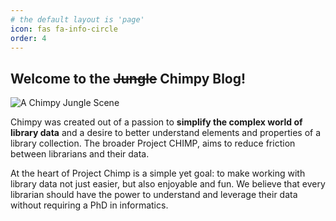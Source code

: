 ```yaml
---
# the default layout is 'page'
icon: fas fa-info-circle
order: 4
---
```


## Welcome to the ~~Jungle~~ Chimpy Blog!

![A Chimpy Jungle Scene](/a_chimpy_jungle_scene.webp)

Chimpy was created out of a passion to **simplify the complex world of library data** and a desire to better understand elements and properties of a library collection. The broader Project CHIMP, aims to reduce friction between librarians and their data.

At the heart of Project Chimp is a simple yet goal: to make working with library data not just easier, but also enjoyable and fun. We believe that every librarian should have the power to understand and leverage their data without requiring a PhD in informatics.